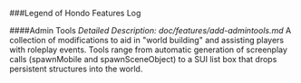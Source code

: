 ###Legend of Hondo Features Log

####Admin Tools
*Detailed Description: doc/features/add-admintools.md*
A collection of modifications to aid in "world building" and assisting players with roleplay events. Tools range from automatic generation of screenplay calls (spawnMobile and spawnSceneObject) to a SUI list box that drops persistent structures into the world.
